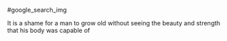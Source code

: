 #google_search_img

It is a shame for a man to grow old without seeing the beauty and strength that his body was capable of
